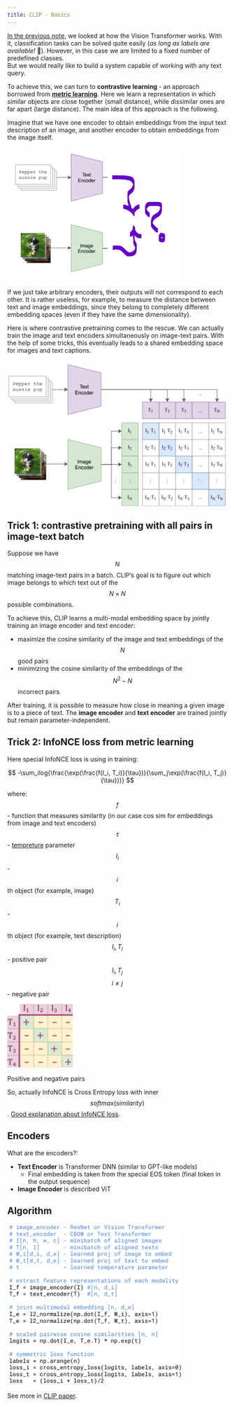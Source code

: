 ```yaml
---
title: CLIP - Basics
---
```

[In the previous note](vit.md), we looked at how the Vision Transformer works. With it, classification tasks can be solved quite easily (_as long as labels are available!_ 🙂). However, in this case we are limited to a fixed number of predefined classes.  
But we would really like to build a system capable of working with any text query.

To achieve this, we can turn to **contrastive learning** - an approach borrowed from [**metric learning**](https://habr.com/ru/companies/ods/articles/695380/). Here we learn a representation in which similar objects are close together (small distance), while dissimilar ones are far apart (large distance). The main idea of this approach is the following.

Imagine that we have one encoder to obtain embeddings from the input text description of an image, and another encoder to obtain embeddings from the image itself.

<img src="clip/1.png" alt="diagram" width="400">

If we just take arbitrary encoders, their outputs will not correspond to each other. It is rather useless, for example, to measure the distance between text and image embeddings, since they belong to completely different embedding spaces (even if they have the same dimensionality).

Here is where contrastive pretraining comes to the rescue. We can actually train the image and text encoders simultaneously on image-text pairs. With the help of some tricks, this eventually leads to a shared embedding space for images and text captions.

<img src="clip/2.png" alt="diagram" width="550">

## Trick 1: contrastive pretraining with all pairs in image-text batch

Suppose we have $$N$$ matching image-text pairs in a batch. CLIP’s goal is to figure out which image belongs to which text out of the $$N \times N$$ possible combinations.

To achieve this, CLIP learns a multi-modal embedding space by jointly training an image encoder and text encoder:
- maximize the cosine similarity of the image and text embeddings of the $$N$$ good pairs
- minimizing the cosine similarity of the embeddings of the $$N^2 − N$$ incorrect pairs

After training, it is possible to measure how close in meaning a given image is to a piece of text. The **image encoder** and **text encoder** are trained jointly but remain parameter-independent.

## Trick 2: InfoNCE loss from metric learning

Here special InfoNCE loss is using in training:

$$
-\sum_ilog{\frac{\exp(\frac{f(I_i, T_i)}{\tau})}{\sum_j\exp(\frac{f(I_i, T_j)}{\tau})}}
$$

where:
$$f$$ - function that measures similarity (in our case cos sim for embeddings from image and text encoders)
$$\tau$$ -  [tempreture](https://lukesalamone.github.io/posts/what-is-temperature/) parameter
$$I_i$$ - $$i$$th object (for example, image)
$$T_i$$ - $$i$$th object (for example, text description)
$$I_i, T_i$$ - positive pair
$$I_i, T_j$$ $$i \neq j$$ - negative pair

<img src="clip/3.png" alt="diagram" width="150">

Positive and negative pairs

So, actually InfoNCE is Cross Entropy loss with inner $$softmax(similarity)$$.
[Good explanation about InfoNCE loss](https://ankeshanand.com/blog/2020/01/26/contrative-self-supervised-learning.html).

## Encoders

What are the encoders?:
- **Text Encoder** is Transformer DNN (similar to GPT-like models)
	- Final embedding is taken from the special EOS token (final token in the output sequence) 
- **Image Encoder** is described ViT

## Algorithm

<img src="clip/4.png" alt="diagram" width="400">

See more in [CLIP paper](https://arxiv.org/pdf/2103.00020).